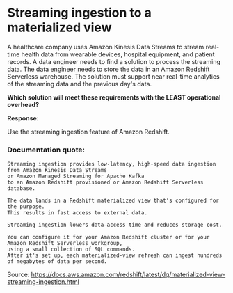 # Streaming ingestion to a materialized view

A healthcare company uses Amazon Kinesis Data Streams to stream real-time health data from wearable devices, hospital equipment, and patient records.
A data engineer needs to find a solution to process the streaming data. The data engineer needs to store the data in an Amazon Redshift Serverless warehouse. The solution must support near real-time analytics of the streaming data and the previous day's data.

**Which solution will meet these requirements with the LEAST operational overhead?**

**Response:**

Use the streaming ingestion feature of Amazon Redshift.

### Documentation quote:
```
Streaming ingestion provides low-latency, high-speed data ingestion from Amazon Kinesis Data Streams
or Amazon Managed Streaming for Apache Kafka
to an Amazon Redshift provisioned or Amazon Redshift Serverless database.

The data lands in a Redshift materialized view that's configured for the purpose.
This results in fast access to external data.

Streaming ingestion lowers data-access time and reduces storage cost.

You can configure it for your Amazon Redshift cluster or for your Amazon Redshift Serverless workgroup,
using a small collection of SQL commands.
After it's set up, each materialized-view refresh can ingest hundreds of megabytes of data per second.
```

Source: https://docs.aws.amazon.com/redshift/latest/dg/materialized-view-streaming-ingestion.html
